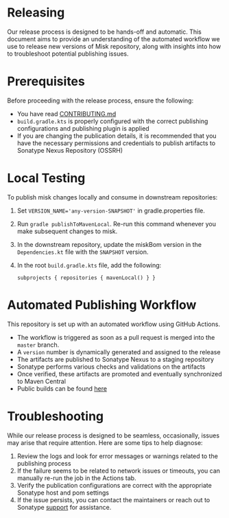 # Releasing

Our release process is designed to be hands-off and automatic. This document aims to provide an understanding of the automated 
workflow we use to release new versions of Misk repository, along with insights into how to troubleshoot potential publishing issues. 

# Prerequisites

Before proceeding with the release process, ensure the following:
- You have read [CONTRIBUTING.md](CONTRIBUTING.md)
- `build.gradle.kts` is properly configured with the correct publishing configurations and publishing plugin is applied
- If you are changing the publication details, it is recommended that you have the necessary permissions 
and credentials to publish artifacts to Sonatype Nexus Repository (OSSRH)

# Local Testing

To publish misk changes locally and consume in downstream repositories:
1. Set `VERSION_NAME='any-version-SNAPSHOT'` in gradle.properties file.
2. Run `gradle publishToMavenLocal`.
   Re-run this command whenever you make subsequent changes to misk.
3. In the downstream repository, update the miskBom version in the `Dependencies.kt` file
   with the `SNAPSHOT` version.
4. In the root `build.gradle.kts` file, add the following:

   `subprojects {
   repositories {
   mavenLocal()
   }
   }`

# Automated Publishing Workflow

This repository is set up with an automated workflow using GitHub Actions.
- The workflow is triggered as soon as a pull request is merged into the `master` branch.  
- A `version` number is dynamically generated and assigned to the release
- The artifacts are published to Sonatype Nexus to a staging repository
- Sonatype performs various checks and validations on the artifacts
- Once verified, these artifacts are promoted and eventually synchronized to Maven Central
- Public builds can be found [here](https://mvnrepository.com/artifact/com.squareup.misk/misk)

# Troubleshooting

While our release process is designed to be seamless, occasionally, issues may arise that require attention. 
Here are some tips to help diagnose:

1. Review the logs and look for error messages or warnings related to the publishing process
2. If the failure seems to be related to network issues or timeouts, you can manually re-run the job 
in the Actions tab.
3. Verify the publication configurations are correct with the appropriate Sonatype host and pom settings
4. If the issue persists, you can contact the maintainers or reach out to Sonatype 
[support](https://issues.sonatype.org/secure/Dashboard.jspa]) for assistance.
